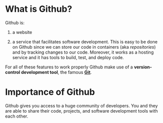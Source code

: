 # What is Github?

Github is:

1) a website

2) a service that facilitates software development. This is easy to be done on Github since we can store our code in containers (aka *repositories*) and by tracking changes to our code. Moreover, it works as a hosting service and it has tools to build, test, and deploy code.

For all of these features to work properly Github make use of a **version-control development tool**, the famous [**Git**](https://git-scm.com/).

# Importance of Github
Github gives you access to a huge community of developers. You and they are able to share their code, projects, and software development tools with each other.
